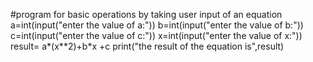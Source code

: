#program for basic operations by taking user input of an equation
a=int(input("enter the value of a:"))
b=int(input("enter the value of b:"))
c=int(input("enter the value of c:"))
x=int(input("enter the value of x:"))
result= a*(x**2)+b*x +c
print("the result of the equation is",result)

